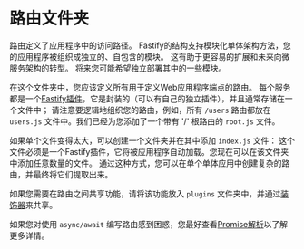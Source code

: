 # 路由文件夹

路由定义了应用程序中的访问路径。
Fastify的结构支持模块化单体架构方法，您的应用程序被组织成独立的、自包含的模块。
这有助于更容易的扩展和未来向微服务架构的转型。
将来您可能希望独立部署其中的一些模块。

在这个文件夹中，您应该定义所有用于定义Web应用程序端点的路由。
每个服务都是一个[Fastify插件](https://fastify.dev/docs/latest/Reference/Plugins/)，它是封装的（可以有自己的独立插件），并且通常存储在一个文件中；
请注意要逻辑地组织您的路由，例如，所有 `/users` 路由都放在 `users.js` 文件中。我们已经为您添加了一个带有 '/' 根路由的 `root.js` 文件。

如果单个文件变得太大，可以创建一个文件夹并在其中添加 `index.js` 文件：
这个文件必须是一个Fastify插件，它将被应用程序自动加载。您现在可以在该文件夹中添加任意数量的文件。
通过这种方式，您可以在单个单体应用中创建复杂的路由，并最终将它们提取出来。

如果您需要在路由之间共享功能，请将该功能放入 `plugins` 文件夹中，并通过[装饰器](https://fastify.dev/docs/latest/Reference/Decorators/)来共享。

如果您对使用 `async/await` 编写路由感到困惑，您最好查看[Promise解析](https://fastify.dev/docs/latest/Reference/Routes/#promise-resolution)以了解更多详情。
